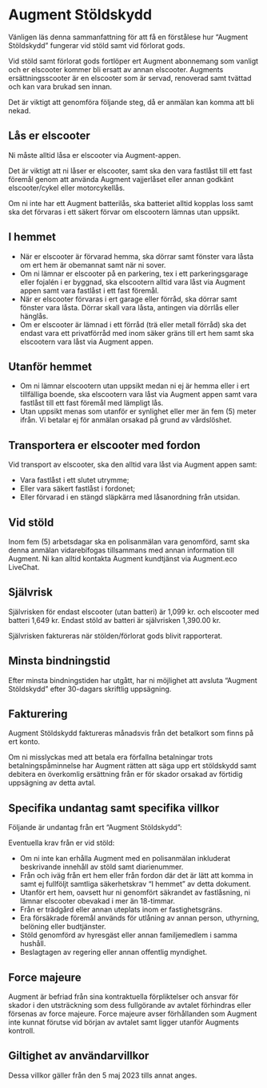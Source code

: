 # Augment Stöldskydd

Vänligen läs denna sammanfattning för att få en förstålese hur “Augment Stöldskydd” fungerar vid stöld samt vid förlorat gods.

Vid stöld samt förlorat gods fortlöper ert Augment abonnemang som vanligt och er elscooter kommer bli ersatt av annan elscooter. Augments ersättningsscooter är en elscooter som är servad, renoverad samt tvättad och kan vara brukad sen innan.

Det är viktigt att genomföra följande steg, då er anmälan kan komma att bli nekad.

## Lås er elscooter

Ni måste alltid låsa er elscooter via Augment-appen.

Det är viktigt att ni låser er elscooter, samt ska den vara fastlåst till ett fast föremål genom att använda Augment vajjerlåset eller annan godkänt elscooter/cykel eller motorcykellås.

Om ni inte har ett Augment batterilås, ska batteriet alltid kopplas loss samt ska det förvaras i ett säkert förvar om elscootern lämnas utan uppsikt.

## I hemmet

- När er elscooter är förvarad hemma, ska dörrar samt fönster vara låsta om ert hem är obemannat samt när ni sover.
- Om ni lämnar er elscooter på en parkering, tex i ett parkeringsgarage eller fojalén i er byggnad, ska elscootern alltid vara låst via Augment appen samt vara fastlåst i ett fast föremål.
- När er elscooter förvaras i ert garage eller förråd, ska dörrar samt fönster vara låsta. Dörrar skall vara låsta, antingen via dörrlås eller hänglås.
- Om er elscooter är lämnad i ett förråd (trä eller metall förråd) ska det endast vara ett privatförråd med inom säker gräns till ert hem samt ska elscootern vara låst via Augment appen.

## Utanför hemmet

- Om ni lämnar elscootern utan uppsikt medan ni ej är hemma eller i ert tillfälliga boende, ska elscootern vara låst via Augment appen samt vara fastlåst till ett fast föremål med lämpligt lås.
- Utan uppsikt menas som utanför er synlighet eller mer än fem (5) meter ifrån. Vi betalar ej för anmälan orsakad på grund av vårdslöshet.

## Transportera er elscooter med fordon

Vid transport av elscooter, ska den alltid vara låst via Augment appen samt:

- Vara fastlåst i ett slutet utrymme;
- Eller vara säkert fastlåst i fordonet;
- Eller förvarad i en stängd släpkärra med låsanordning från utsidan.

<div class="page"></div>

## Vid stöld

Inom fem (5) arbetsdagar ska en polisanmälan vara genomförd, samt ska denna anmälan vidarebifogas tillsammans med annan information till Augment. Ni kan alltid kontakta Augment kundtjänst via Augment.eco LiveChat.

## Självrisk

Självrisken för endast elscooter (utan batteri) är 1,099 kr. och elscooter med batteri 1,649 kr. Endast stöld av batteri är självrisken 1,390.00 kr.

Självrisken faktureras när stölden/förlorat gods blivit rapporterat.

## Minsta bindningstid

Efter minsta bindningstiden har utgått, har ni möjlighet att avsluta “Augment Stöldskydd” efter 30-dagars skriftlig uppsägning.

## Fakturering

Augment Stöldskydd faktureras månadsvis från det betalkort som finns på ert konto.

Om ni misslyckas med att betala era förfallna betalningar trots betalningspåminnelse har Augment rätten att säga upp ert stöldskydd samt debitera en överkomlig ersättning från er för skador orsakad av förtidig uppsägning av detta avtal.

## Specifika undantag samt specifika villkor

Följande är undantag från ert “Augment Stöldskydd”:

Eventuella krav från er vid stöld:

- Om ni inte kan erhålla Augment med en polisanmälan inkluderat beskrivande innehåll av stöld samt diarienummer.
- Från och iväg från ert hem eller från fordon där det är lätt att komma in samt ej fullföljt samtliga säkerhetskrav “I hemmet” av detta dokument.
- Utanför ert hem, oavsett hur ni genomfört säkrandet av fastlåsning, ni lämnar elscooter obevakad i mer än 18-timmar.
- Från er trädgård eller annan uteplats inom er fastighetsgräns.
- Era försäkrade föremål används för utlåning av annan person, uthyrning, belöning eller budtjänster.
- Stöld genomförd av hyresgäst eller annan familjemedlem i samma hushåll.
- Beslagtagen av regering eller annan offentlig myndighet.

## Force majeure

Augment är befriad från sina kontraktuella förpliktelser och ansvar för skador i den utsträckning som dess fullgörande av avtalet förhindras eller försenas av force majeure. Force majeure avser förhållanden som Augment inte kunnat förutse vid början av avtalet samt ligger utanför Augments kontroll.

## Giltighet av användarvillkor

Dessa villkor gäller från den 5 maj 2023 tills annat anges.
